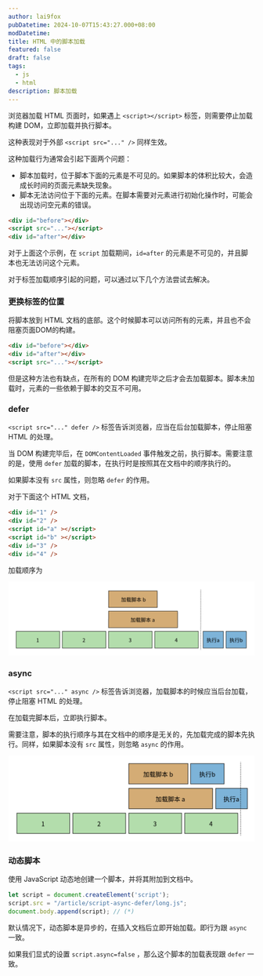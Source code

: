 ```yaml
---
author: lai9fox
pubDatetime: 2024-10-07T15:43:27.000+08:00
modDatetime: 
title: HTML 中的脚本加载
featured: false
draft: false
tags:
  - js
  - html
description: 脚本加载
---
```


浏览器加载 HTML 页面时，如果遇上 `<script></script>` 标签，则需要停止加载构建 DOM，立即加载并执行脚本。

这种表现对于外部 `<script src="..." />` 同样生效。

这种加载行为通常会引起下面两个问题：

- 脚本加载时，位于脚本下面的元素是不可见的。如果脚本的体积比较大，会造成长时间的页面元素缺失现象。
- 脚本无法访问位于下面的元素。在脚本需要对元素进行初始化操作时，可能会出现访问空元素的错误。

```html
<div id="before"></div>
<script src="..."></script>
<div id="after"></div>
```

对于上面这个示例，在 `script` 加载期间，`id=after` 的元素是不可见的，并且脚本也无法访问这个元素。

对于标签加载顺序引起的问题，可以通过以下几个方法尝试去解决。

### 更换标签的位置

将脚本放到 HTML 文档的底部。这个时候脚本可以访问所有的元素，并且也不会阻塞页面DOM的构建。

```html
<div id="before"></div>
<div id="after"></div>
<script src="..."></script>
```

但是这种方法也有缺点，在所有的 DOM 构建完毕之后才会去加载脚本。脚本未加载时，元素的一些依赖于脚本的交互不可用。

### defer

`<script src="..." defer />` 标签告诉浏览器，应当在后台加载脚本，停止阻塞 HTML 的处理。

当 DOM 构建完毕后，在 `DOMContentLoaded` 事件触发之前，执行脚本。需要注意的是，使用 `defer` 加载的脚本，在执行时是按照其在文档中的顺序执行的。

如果脚本没有 `src` 属性，则忽略 `defer` 的作用。

对于下面这个 HTML 文档，

```html
<div id="1" />
<div id="2" />
<script id="a" ></script>
<script id="b" ></script>
<div id="3" />
<div id="4" />
```

加载顺序为

![CleanShot 2024-06-15 at 16.50.41@2x](../images/CleanShot%202024-06-15%20at%2016.50.41@2x.png)

### async

`<script src="..." async />` 标签告诉浏览器，加载脚本的时候应当后台加载，停止阻塞 HTML 的处理。

在加载完脚本后，立即执行脚本。

需要注意，脚本的执行顺序与其在文档中的顺序是无关的，先加载完成的脚本先执行。同样，如果脚本没有 `src` 属性，则忽略 `async` 的作用。

![CleanShot 2024-06-15 at 16.50.58@2x](../images/CleanShot%202024-06-15%20at%2016.50.58@2x.png)

### 动态脚本

使用 JavaScript 动态地创建一个脚本，并将其附加到文档中。

```js
let script = document.createElement('script');
script.src = "/article/script-async-defer/long.js";
document.body.append(script); // (*)
```

默认情况下，动态脚本是异步的，在插入文档后立即开始加载。即行为跟 `async` 一致。

如果我们显式的设置 `script.async=false` ，那么这个脚本的加载表现跟 `defer` 一致。
